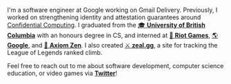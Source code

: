 I'm a software engineer at Google working on Gmail Delivery. Previously, I worked on strengthening identity and attestation guarantees around [Confidential Computing](https://cloud.google.com/confidential-computing). I graduated from the [:mortar_board: **University of British Columbia**](https://www.ubc.ca/) with an honours degree in CS, and interned at [:punch: **Riot Games**](https://www.riotgames.com/), [:earth_americas: **Google**](https://google.com), and [:bear: **Axiom Zen**](https://www.axiomzen.co/). I also created [:crossed_swords: **zeal.gg**](https://zeal.gg/), a site for tracking the League of Legends ranked climb.

Feel free to reach out to me about software development, computer science education, or video games via [**Twitter**](https://twitter.com/iKevinY)!

